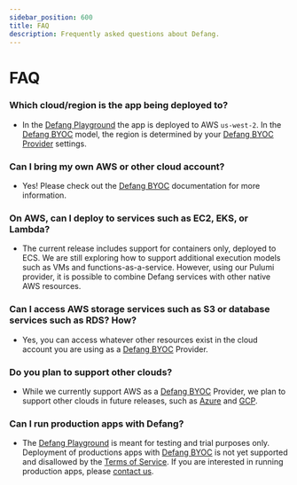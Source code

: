 ```yaml
---
sidebar_position: 600
title: FAQ
description: Frequently asked questions about Defang.
---
```



# FAQ

### Which cloud/region is the app being deployed to?

- In the [Defang Playground](./concepts/defang-playground.md) the app is deployed to AWS `us-west-2`. In the [Defang BYOC](./concepts/defang-byoc.md) model, the region is determined by your [Defang BYOC Provider](/docs/category/providers) settings.

### Can I bring my own AWS or other cloud account?

- Yes! Please check out the [Defang BYOC](./concepts/defang-byoc.md) documentation for more information.

### On AWS, can I deploy to services such as EC2, EKS, or Lambda?

- The current release includes support for containers only, deployed to ECS. We are still exploring how to support additional execution models such as VMs and functions-as-a-service. However, using our Pulumi provider, it is possible to combine Defang services with other native AWS resources.

### Can I access AWS storage services such as S3 or database services such as RDS? How?

- Yes, you can access whatever other resources exist in the cloud account you are using as a [Defang BYOC](./concepts/defang-byoc.md) Provider.

### Do you plan to support other clouds?

- While we currently support AWS as a [Defang BYOC](./concepts/defang-byoc.md) Provider, we plan to support other clouds in future releases, such as [Azure](./providers/azure.md) and [GCP](./providers/gcp.md).

### Can I run production apps with Defang?

- The [Defang Playground](./concepts/defang-playground.md) is meant for testing and trial purposes only. Deployment of productions apps with [Defang BYOC](./concepts/defang-byoc.md) is not yet supported and disallowed by the [Terms of Service](https://defang.io/terms-service.html). If you are interested in running production apps, please [contact us](https://defang.io/#Contact-us).
